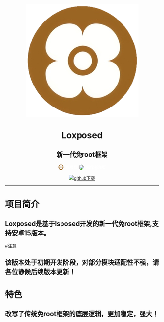 <div align="center">

<img src="1750004665231.png">

# Loxposed
## 新一代免root框架

<a href="https://github.com/dotcog/Loxposed" style="display: inline-flex; align-items: center; text-decoration: none;">
  <img src="https://github.com/QcxFlora/Loxposed/blob/main/1750004665231.png" style="height: 18px; width: 18px; border-radius: 75%; margin-right: 6px; object-fit: cover;">
  <span style="color: white; font-family: -apple-system, BlinkMacSystemFont, 'Segoe UI', sans-serif; font-size: 13px; font-weight: 600;">原项目</span>
</a>
<a href="https://github.com/dotcog" style="display: inline-flex; align-items: center; text-decoration: none;">
  <img src="https://avatars.githubusercontent.com/u/193598498?v=4" style="height: 18px; width: 18px; border-radius: 50%; margin-right: 6px; object-fit: cover;">
  <span style="color: white; font-family: -apple-system, BlinkMacSystemFont, 'Segoe UI', sans-serif; font-size: 13px; font-weight: 600;">原作者主页</span>
</a>

[![github下载](https://img.shields.io/badge/github-下载-informational?logo=github)](https://github.com/dotcog/Loxposed/releases)

</div>

---
# 项目简介
## Loxposed是基于lsposed开发的新一代免root框架,支持安卓15版本。

#注意
## 该版本处于初期开发阶段，对部分模块适配性不强，请各位静候后续版本更新！


# 特色
## 改写了传统免root框架的底层逻辑，更加稳定，强大！